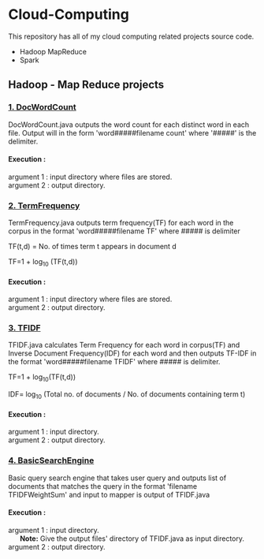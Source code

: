 # Cloud-Computing
This repository has all of my cloud computing related projects source code.  
  * Hadoop MapReduce  
  * Spark  

## Hadoop - Map Reduce projects
### [1. DocWordCount](https://github.com/pmahend1/Cloud-Computing/tree/master/DocWordCount)
DocWordCount.java outputs the word count for each distinct word in each file. Output will in the form 'word#####filename count' where '#####' is the delimiter.

  #### Execution : 
  argument 1 : input directory where files are stored.  
  argument 2 : output directory.

### [2. TermFrequency](https://github.com/pmahend1/Cloud-Computing/tree/master/TermFrequency)
TermFrequency.java outputs term frequency(TF) for each word in the corpus in the format 'word#####filename TF' where ##### is delimiter

TF(t,d) = No. of times term t appears in document d

TF=1 + log<sub>10</sub> (TF(t,d)) 
 
  #### Execution : 
  argument 1 : input directory where files are stored.  
  argument 2 : output directory.  


### [3. TFIDF](https://github.com/pmahend1/Cloud-Computing/tree/master/TFIDF)
TFIDF.java calculates Term Frequency for each word in corpus(TF) and Inverse Document Frequency(IDF) for each word and then outputs TF-IDF in the format 'word#####filename TFIDF' where ##### is delimiter.

TF=1 + log<sub>10</sub>(TF(t,d))  

IDF= log<sub>10</sub> (Total no. of documents / No. of documents containing term t)

  #### Execution : 
  argument 1 : input directory.  
  argument 2 : output directory.  


### [4. BasicSearchEngine](https://github.com/pmahend1/Cloud-Computing/tree/master/BasicSearchEngine)
Basic query search engine that takes user query and outputs list of documents that matches the query in the format 'filename TFIDFWeightSum' and input to mapper is output of TFIDF.java
 
  #### Execution : 
  argument 1 : input directory.  
  &nbsp;&nbsp;&nbsp;&nbsp;&nbsp;&nbsp;**Note:** Give the output files' directory of TFIDF.java as input directory.  
  argument 2 : output directory.  